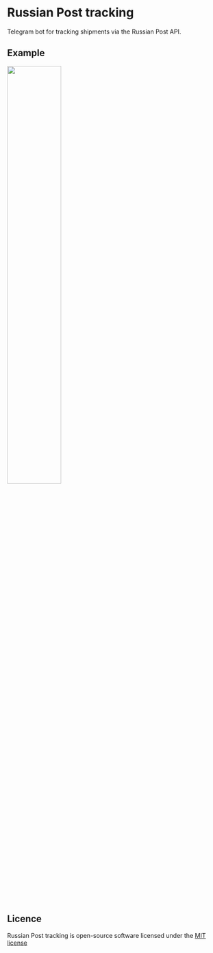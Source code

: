 # Russian Post tracking

Telegram bot for tracking shipments via the Russian Post API.

## Example

<img src="/images/example.gif" width="50%">

## Licence
Russian Post tracking is open-source software licensed under the <a href="https://github.com/DragonNP/RussianPostTracking/blob/master/LICENSE">MIT license</a>
